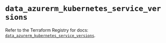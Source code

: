 # `data_azurerm_kubernetes_service_versions`

Refer to the Terraform Registry for docs: [`data_azurerm_kubernetes_service_versions`](https://registry.terraform.io/providers/hashicorp/azurerm/3.105.0/docs/data-sources/kubernetes_service_versions).
